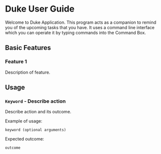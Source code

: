 # Duke User Guide

Welcome to Duke Application. This program acts as a companion to remind you of the upcoming tasks that you have. It uses a command line interface which you can operate it by typing commands into the Command Box.

## Basic Features 

### Feature 1 
Description of feature.

## Usage

### `Keyword` - Describe action

Describe action and its outcome.

Example of usage: 

`keyword (optional arguments)`

Expected outcome:

`outcome`
